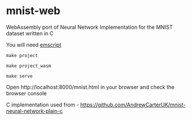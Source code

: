 # mnist-web

WebAssembly port of Neural Network Implementation for the MNIST dataset written in C 

You will need [emscript](https://emscripten.org/docs/getting_started/downloads.html)

``` console
make project 
```
``` console
make project_wasm
```

``` console
make serve
```

Open http://localhost:8000/mnist.html in your browser and check the browser console

C implementation used from - https://github.com/AndrewCarterUK/mnist-neural-network-plain-c 
